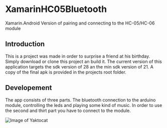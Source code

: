 # XamarinHC05Bluetooth
Xamarin.Android Version of pairing and connecting to the HC-05/HC-06 module

## Introduction
This is a project was made in order to surprise a friend at his birthday.
Simply download or clone this project an build it. The current version of this application targets the sdk version of 28 an the min sdk version of 21.
A copy of the final apk is provided in the projects root folder.

## Developement
The app consists of three parts. The bluetooth connection to the arduino module, controlling the leds and playing some kind of music.
In order to use the second and thirt part you have to connect to the module.

![Image of Yaktocat](https://github.com/Sh4rpL1nQ/XamarinHC05Bluetooth/images_readme/eins.jpg)
